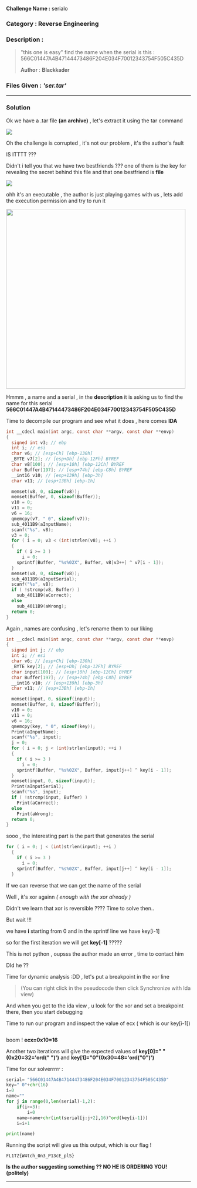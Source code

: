 **Challenge Name :** serialo

### **Category :** Reverse Engineering

### **Description :**

> "this one is easy" find the name when the serial is this : 566C01447A4B47144473486F204E034F70012343754F505C435D
>
> 𝐀𝐮𝐭𝐡𝐨𝐫 : 𝐁𝐥𝐚𝐜𝐤𝐤𝐚𝐝𝐞𝐫

### **Files Given :** _'ser.tar'_

---

### Solution

Ok we have a .tar file **(an archive)** , let's extract it using the tar command

![](https://raw.githubusercontent.com/Blackkader/private_images/main/2025-02-12-10-10-29-image.png)

Oh the challenge is corrupted , it's not our problem , it's the author's fault 

IS ITTTT ???

Didn't i tell you that we have two bestfriends ??? one of them is the key for revealing the secret behind this file and that one bestfriend is **file**

![](https://raw.githubusercontent.com/Blackkader/private_images/main/2025-02-12-10-12-44-image.png)

ohh it's an executable , the author is just playing games with us , lets add the execution permission and try to run it 

<img title="" src="https://raw.githubusercontent.com/Blackkader/private_images/main/2025-02-12-10-13-48-image.png" alt="" width="489" data-align="center">

Hmmm , a name and a serial , in the **description** it is asking us to find the name for this serial **566C01447A4B47144473486F204E034F70012343754F505C435D**

Time to decompile our program and see what it does , here comes **IDA**

```c
int __cdecl main(int argc, const char **argv, const char **envp)
{
  signed int v3; // ebp
  int i; // esi
  char v6; // [esp+Ch] [ebp-130h]
  _BYTE v7[2]; // [esp+Dh] [ebp-12Fh] BYREF
  char v8[100]; // [esp+10h] [ebp-12Ch] BYREF
  char Buffer[197]; // [esp+74h] [ebp-C8h] BYREF
  __int16 v10; // [esp+139h] [ebp-3h]
  char v11; // [esp+13Bh] [ebp-1h]

  memset(v8, 0, sizeof(v8));
  memset(Buffer, 0, sizeof(Buffer));
  v10 = 0;
  v11 = 0;
  v6 = 16;
  qmemcpy(v7, " 0", sizeof(v7));
  sub_4011B9(aInputName);
  scanf("%s", v8);
  v3 = 0;
  for ( i = 0; v3 < (int)strlen(v8); ++i )
  {
    if ( i >= 3 )
      i = 0;
    sprintf(Buffer, "%s%02X", Buffer, v8[v3++] ^ v7[i - 1]);
  }
  memset(v8, 0, sizeof(v8));
  sub_4011B9(aInputSerial);
  scanf("%s", v8);
  if ( !strcmp(v8, Buffer) )
    sub_4011B9(aCorrect);
  else
    sub_4011B9(aWrong);
  return 0;
}
```

Again , names are confusing , let's rename them to our liking

```c
int __cdecl main(int argc, const char **argv, const char **envp)
{
  signed int j; // ebp
  int i; // esi
  char v6; // [esp+Ch] [ebp-130h]
  _BYTE key[2]; // [esp+Dh] [ebp-12Fh] BYREF
  char input[100]; // [esp+10h] [ebp-12Ch] BYREF
  char Buffer[197]; // [esp+74h] [ebp-C8h] BYREF
  __int16 v10; // [esp+139h] [ebp-3h]
  char v11; // [esp+13Bh] [ebp-1h]

  memset(input, 0, sizeof(input));
  memset(Buffer, 0, sizeof(Buffer));
  v10 = 0;
  v11 = 0;
  v6 = 16;
  qmemcpy(key, " 0", sizeof(key));
  Print(aInputName);
  scanf("%s", input);
  j = 0;
  for ( i = 0; j < (int)strlen(input); ++i )
  {
    if ( i >= 3 )
      i = 0;
    sprintf(Buffer, "%s%02X", Buffer, input[j++] ^ key[i - 1]);
  }
  memset(input, 0, sizeof(input));
  Print(aInputSerial);
  scanf("%s", input);
  if ( !strcmp(input, Buffer) )
    Print(aCorrect);
  else
    Print(aWrong);
  return 0;
}
```

sooo , the interesting part is the part that generates the serial 

```c
for ( i = 0; j < (int)strlen(input); ++i )
  {
    if ( i >= 3 )
      i = 0;
    sprintf(Buffer, "%s%02X", Buffer, input[j++] ^ key[i - 1]);
  }
```

If we can reverse that we can get the name of the serial

Well , it's xor againn _( enough with the xor already )_

Didn't we learn that xor is reversible ???? Time to solve then..

But wait  !!! 

we have **i** starting from 0 and in the sprintf line we have key[i-1]

so for the first iteration we will get **key[-1]** ?????

This is not python , oupsss the author made an error , time to contact him 

DId he ?? 

Time for dynamic analysis :DD , let's put a breakpoint in the xor line 

> (You can right click in the pseudocode then click Synchronize with Ida view)

And when you get to the ida view , u look for the xor and set a breakpoint there, then you start debugging

Time to run our program and inspect the value of ecx ( which is our key[i-1])

<img src="https://raw.githubusercontent.com/Blackkader/private_images/main/2025-02-12-10-54-46-image.png" title="" alt="" data-align="center">

boom ! **ecx=0x10=16**

Another two iterations will give the expected values of **key[0]=" "(0x20=32='ord(" ")')** and **key[1]="0"(0x30=48='ord("0")')**

Time for our solverrrrr :

```python
serial= "566C01447A4B47144473486F204E034F70012343754F505C435D"
key=" 0"+chr(16)
i=0
name=""
for j in range(0,len(serial)-1,2):
    if(i>=3):
        i=0
    name=name+chr(int(serial[j:j+2],16)^ord(key[i-1]))
    i=i+1

print(name)
```

Running the script will give us this output, which is our flag !

```
FL1TZ{W4tch_0n3_P13cE_plS}
```

**Is the author suggesting something ?? NO HE IS ORDERING YOU! (politely)**

---
